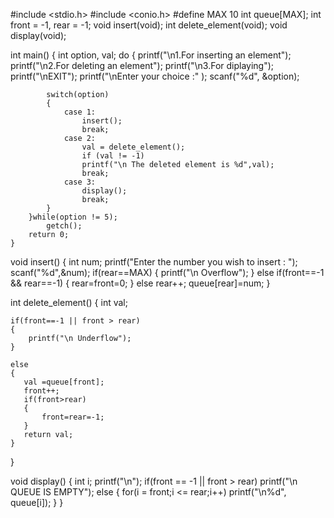 #include <stdio.h>
#include <conio.h>
#define MAX 10
int queue[MAX];
int front = -1, rear = -1;
void insert(void);
int delete_element(void);
void display(void);


   int main()
  {
        int option, val;
        do
        {
            printf("\n1.For inserting an element");
            printf("\n2.For deleting an element");
            printf("\n3.For diplaying");
            printf("\nEXIT");
            printf("\nEnter your choice :" );
            scanf("%d", &option);
        
            switch(option)
            {
                case 1:
                    insert();
                    break;
                case 2:
                    val = delete_element();
                    if (val != -1)
                    printf("\n The deleted element is %d",val);
                    break;
                case 3:
                    display();
                    break;
            }
        }while(option != 5);
            getch();
        return 0;
    }

void insert()
{
    int num;
    printf("Enter the number you wish to insert : ");
    scanf("%d",&num);
    if(rear==MAX)
    {
        printf("\n Overflow");
    }
    else if(front==-1 && rear==-1)
    {
        rear=front=0;
    }
    else
        rear++;
    queue[rear]=num;
}

int delete_element()
{
    int val;
    
    if(front==-1 || front > rear)
    {
        printf("\n Underflow");
    }
    
    else
    {
       val =queue[front];
       front++;
       if(front>rear)
       {
           front=rear=-1;
       }
       return val;
    }
}

void display()
{
    int i;
    printf("\n");
    if(front == -1 || front > rear)
        printf("\n QUEUE IS EMPTY");
    else
    {
        for(i = front;i <= rear;i++)
            printf("\n%d", queue[i]);
    }
}




















